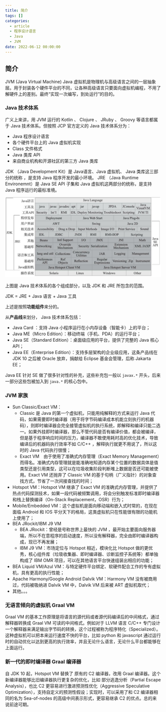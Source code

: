 ```yaml
---
title: 简介
tags: []
categories:
  - article
  - 程序设计语言
  - Java
  - JVM
date: 2022-06-12 00:00:00
---
```


## 简介

JVM (Java Virtual Machine) Java 虚拟机是物理机与高级语言之间的一层抽象层。用于封装各个硬件平台的不同，让各种高级语言只要面向虚拟机编程，不用了解硬件上的差别。最终“实现一次编写，到处运行”的目的。

### Java 技术体系

广义上来讲，用 JVM 运行的 Kotlin 、 Clojure 、 JRuby 、 Groovy 等语言都属于 Java 技术体系。但按照 JCP 官方定义的 Java 技术体系分为：

- Java 程序设计语言
- 各个硬件平台上的 Java 虚拟机实现
- Class 文件格式
- Java 类库 API
- 来自商业机构和开源社区的第三方 Java 类库

JDK （Java Development Kit）是 Java语言、Java 虚拟机、 Java 类库这三部分的统称 ，是支持 Java 程序开发的最小环境。
JRE （Java Runtime  Environemnt）是 Java SE API 子集和 Java 虚拟机这两部分的统称，是支持 Java 程序运行的最标准境。

![picture 1](../../../../../assets/%E7%A8%8B%E5%BA%8F%E8%AE%BE%E8%AE%A1%E8%AF%AD%E8%A8%80/Java/JVM/%E7%AE%80%E4%BB%8B/0a5ca6d1e78d45da31077e5cb7e30cbb5c88d91dff7141432d90f9128133eeec.png)  

上图是 Java 技术体系的各个组成部分，以及 JDK 和 JRE 所包含的范围。

JDK = JRE + Java 语言 + Java 工具

上述是按照**功能组件**来分的。

从**产品线**来划分， Java 技术体系包括：

- Java Card ：支持 Java 小程序运行在小内存设备（智能卡）上的平台；
- Java ME（Micro Edition）：移动终端（手机、PDA）的运行平台；
- Java SE（Standard Edition）：桌面级应用的平台，提供了完整的 Java 核心 API；
- Java EE（Enterprise Edition）：支持多层架构的企业级应用，这条产品线在 JDK 10 之后被 Oracle 放弃，捐献给 Eclipse 基金会管理，后称 Jakarta EE；

Java EE 针对 SE 做了很多针对性的补充，这些补充包一般以 `javax.*` 开头，后来一部分这些包被加入到 `java.*` 的核心包中。

### JVM 家族

- Sun Classic/Exact VM：
  - Classic 是 Java 的第一个虚拟机，只能用纯解释的方式来运行 Java 代码，如果需要即时编译器（用于将字节码编译成本机能立刻执行的机器码），则即时编译器会完全接管虚拟机的执行系统，即解释和编译只能二选一。如果外挂即时编译器，那么不管代码是否有编译价值，都会被编译，但是基于程序响应时间的压力，编译器不敢使用耗时高的优化技术，导致编译后的机器码执行效率不如 C/C++ ，解释执行就更不用说了，所以这时的 Java 代码执行很慢；
  - Exact VM　由于使用了准确式内存管理（Exact Memory Management）而得名。准确式内存管理就是能准确地知道内存某个位置的数据具体是值类型还是引用类型，这可以在垃圾收集阶段判断堆上数据是否还可能被使用。Exact VM 还抛弃了 Classic VM 的基于句柄（广义指针）的对象查找方式，节省了一次间接查找的时间；
- Hotspot VM：Hotspot VM 继承了 Exact VM 的准确式内存管理，并提供了热点代码探测技术，如果一段代码被频繁调用，将会分别触发标准即时编译器和栈上替换编译（On-Stack Replacement，OSR）行为；
- Mobile/Embedded VM：这个虚拟机是面向移动端和嵌入式时常的，在现在面临 Android 和 IOS 平分天下的格局，这类虚拟机只在性能很有限的功能机上使用了；
- BEA JRockit/IBM J9 VM
  - BEA JRockit：曾经是号称世界上最快的 JVM ，最开始主要面向服务器端，所以不在意程序的启动速度，所以没有解释器，完全由即时编译器构成，现已不再发展；
  - IBM J9 VM：市场定位与 Hotspot 相近，模块化比 Hotspot 做的更优秀，核心组件库（垃圾收集器、即时编译器、诊断监控子系统等）都单独构成了 IBM OMR 项目，可以在其他语言平台快速组装出相应的功能；
- BEA Liquid VM/Azul VM：与特定硬件平台绑定、软硬件配合工作的专有虚拟机，具有更高的执行性能；
- Apache Harmony/Google Android Dalvik VM：Harmony VM 没有被商用过，代码被吸纳进 Dalvik VM 中，Dalvik VM 后来被 ART 虚拟机取代；
- 其他。。。

### 无语言倾向的虚拟机 Graal VM

Graal VM 的基本工作原理是将语言的源代码或者源代码编译后的中间格式，通过解释器转换成 Graal VM 可读的中间格式。例如对于 LLVM 语言 C/C++ 专门设计一个解释器来满足输出字节码的转换，这个过程被称为程序特化（Specialized）。这种虚拟机可以把本来运行速度不快的平台，比如 python 和 javascript 通过运行时的自动优化以达到更高的执行效率，并且无论什么语言，无论什么平台都能够在上面运行。

### 新一代的即时编译器 Graal 编译器

自 JDK 10 起，Hotspot VM 替换了 原有的 C2 编译器，改用 Graal 编译器。这个新编译器能够比旧编译器执行更复杂的优化，比如 部分逃逸分析（Partial Escape Analysis），也比 C2 更容易进行激进预测性优化（Aggressive Speculative Optimization），支持自定义的预测性假设；实现时，可以采用了和 C2 编译器相同的名为 Sea-of-nodes 的高级中间表示形式，更容易继承 C2 的优点。总的来说前途可期。
